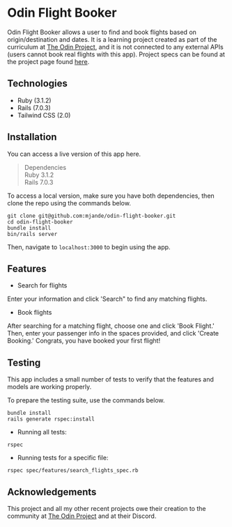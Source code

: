 # Odin Flight Booker

Odin Flight Booker allows a user to find and book flights based on origin/destination and dates. It is a learning project created as part of the curriculum at [The Odin Project](theodinproject.com), and it is not connected to any external APIs (users cannot book real flights with this app). Project specs can be found at the project page found [here](https://www.theodinproject.com/lessons/ruby-on-rails-flight-booker).

## Technologies

- Ruby (3.1.2)
- Rails (7.0.3)
- Tailwind CSS (2.0)

## Installation

You can access a live version of this app here.

> Dependencies  
> Ruby 3.1.2  
> Rails 7.0.3  

To access a local version, make sure you have both dependencies, then clone the repo using the commands below.

```
git clone git@github.com:mjande/odin-flight-booker.git
cd odin-flight-booker
bundle install
bin/rails server
```

Then, navigate to `localhost:3000` to begin using the app.

## Features

- Search for flights

Enter your information and click 'Search" to find any matching flights.

- Book flights

After searching for a matching flight, choose one and click 'Book Flight.' Then, enter your passenger info in the spaces provided, and click 'Create Booking.' Congrats, you have booked your first flight!

## Testing

This app includes a small number of tests to verify that the features and models are working properly. 

To prepare the testing suite, use the commands below.

```
bundle install
rails generate rspec:install
```

- Running all tests:

```
rspec 
```

- Running tests for a specific file:

```
rspec spec/features/search_flights_spec.rb
```

## Acknowledgements

This project and all my other recent projects owe their creation to the community at [The Odin Project](theodinproject.com) and at their Discord.
